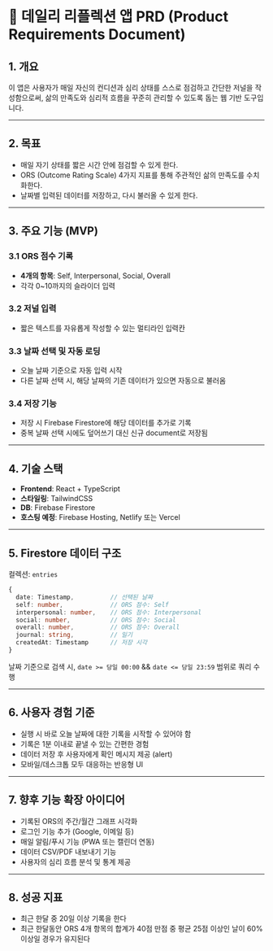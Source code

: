 # 📘 데일리 리플렉션 앱 PRD (Product Requirements Document)

## 1. 개요

이 앱은 사용자가 매일 자신의 컨디션과 심리 상태를 스스로 점검하고 간단한 저널을 작성함으로써, 삶의 만족도와 심리적 흐름을 꾸준히 관리할 수 있도록 돕는 웹 기반 도구입니다.

---

## 2. 목표

- 매일 자기 상태를 짧은 시간 안에 점검할 수 있게 한다.
- ORS (Outcome Rating Scale) 4가지 지표를 통해 주관적인 삶의 만족도를 수치화한다.
- 날짜별 입력된 데이터를 저장하고, 다시 불러올 수 있게 한다.

---

## 3. 주요 기능 (MVP)

### 3.1 ORS 점수 기록
- **4개의 항목**: Self, Interpersonal, Social, Overall
- 각각 0~10까지의 슬라이더 입력

### 3.2 저널 입력
- 짧은 텍스트를 자유롭게 작성할 수 있는 멀티라인 입력칸

### 3.3 날짜 선택 및 자동 로딩
- 오늘 날짜 기준으로 자동 입력 시작
- 다른 날짜 선택 시, 해당 날짜의 기존 데이터가 있으면 자동으로 불러옴

### 3.4 저장 기능
- 저장 시 Firebase Firestore에 해당 데이터를 추가로 기록
- 중복 날짜 선택 시에도 덮어쓰기 대신 신규 document로 저장됨

---

## 4. 기술 스택

- **Frontend**: React + TypeScript
- **스타일링**: TailwindCSS
- **DB**: Firebase Firestore
- **호스팅 예정**: Firebase Hosting, Netlify 또는 Vercel

---

## 5. Firestore 데이터 구조

컬렉션: `entries`

```ts
{
  date: Timestamp,          // 선택된 날짜
  self: number,             // ORS 점수: Self
  interpersonal: number,    // ORS 점수: Interpersonal
  social: number,           // ORS 점수: Social
  overall: number,          // ORS 점수: Overall
  journal: string,          // 일기
  createdAt: Timestamp      // 저장 시각
}
```

날짜 기준으로 검색 시, `date >= 당일 00:00` && `date <= 당일 23:59` 범위로 쿼리 수행

---

## 6. 사용자 경험 기준

- 실행 시 바로 오늘 날짜에 대한 기록을 시작할 수 있어야 함
- 기록은 1분 이내로 끝낼 수 있는 간편한 경험
- 데이터 저장 후 사용자에게 확인 메시지 제공 (alert)
- 모바일/데스크톱 모두 대응하는 반응형 UI

---

## 7. 향후 기능 확장 아이디어

- 기록된 ORS의 주간/월간 그래프 시각화
- 로그인 기능 추가 (Google, 이메일 등)
- 매일 알림/푸시 기능 (PWA 또는 캘린더 연동)
- 데이터 CSV/PDF 내보내기 기능
- 사용자의 심리 흐름 분석 및 통계 제공

---

## 8. 성공 지표

- 최근 한달 중 20일 이상 기록을 한다
- 최근 한달동안 ORS 4개 항목의 합계가 40점 만점 중 평균 25점 이상인 날이 60% 이상일 경우가 유지된다
